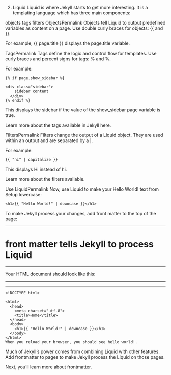 2. Liquid
   Liquid is where Jekyll starts to get more interesting. It is a templating language which has three main components:

objects
tags
filters
ObjectsPermalink
Objects tell Liquid to output predefined variables as content on a page. Use double curly braces for objects: {{ and }}.

For example, {{ page.title }} displays the page.title variable.

TagsPermalink
Tags define the logic and control flow for templates. Use curly braces and percent signs for tags: % and %.

For example:

```
{% if page.show_sidebar %}

<div class="sidebar">
    sidebar content
  </div>
{% endif %}
```
This displays the sidebar if the value of the show_sidebar page variable is true.

Learn more about the tags available in Jekyll here.

FiltersPermalink
Filters change the output of a Liquid object. They are used within an output and are separated by a |.

For example:

```
{{ "hi" | capitalize }}
```

This displays Hi instead of hi.

Learn more about the filters available.

Use LiquidPermalink
Now, use Liquid to make your Hello World! text from Setup lowercase:

```
<h1>{{ "Hello World!" | downcase }}</h1>
```
To make Jekyll process your changes, add front matter to the top of the page:

---

# front matter tells Jekyll to process Liquid

---

Your HTML document should look like this:

---

---

```
<!DOCTYPE html>

<html>
  <head>
    <meta charset="utf-8">
    <title>Home</title>
  </head>
  <body>
    <h1>{{ "Hello World!" | downcase }}</h1>
  </body>
</html>
When you reload your browser, you should see hello world!.
```

Much of Jekyll’s power comes from combining Liquid with other features. Add frontmatter to pages to make Jekyll process the Liquid on those pages.

Next, you’ll learn more about frontmatter.
